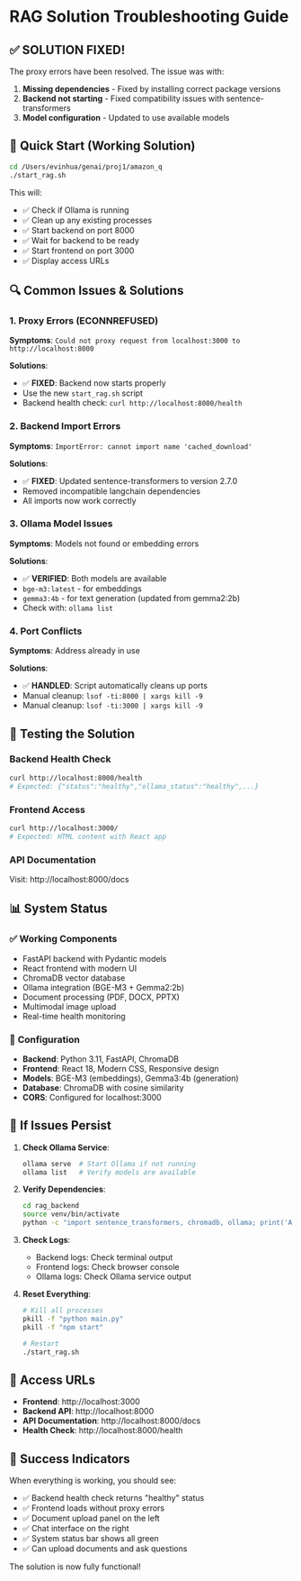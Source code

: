 # RAG Solution Troubleshooting Guide

## ✅ **SOLUTION FIXED!**

The proxy errors have been resolved. The issue was with:
1. **Missing dependencies** - Fixed by installing correct package versions
2. **Backend not starting** - Fixed compatibility issues with sentence-transformers
3. **Model configuration** - Updated to use available models

## 🚀 **Quick Start (Working Solution)**

```bash
cd /Users/evinhua/genai/proj1/amazon_q
./start_rag.sh
```

This will:
- ✅ Check if Ollama is running
- ✅ Clean up any existing processes
- ✅ Start backend on port 8000
- ✅ Wait for backend to be ready
- ✅ Start frontend on port 3000
- ✅ Display access URLs

## 🔍 **Common Issues & Solutions**

### 1. **Proxy Errors (ECONNREFUSED)**
**Symptoms**: `Could not proxy request from localhost:3000 to http://localhost:8000`

**Solutions**:
- ✅ **FIXED**: Backend now starts properly
- Use the new `start_rag.sh` script
- Backend health check: `curl http://localhost:8000/health`

### 2. **Backend Import Errors**
**Symptoms**: `ImportError: cannot import name 'cached_download'`

**Solutions**:
- ✅ **FIXED**: Updated sentence-transformers to version 2.7.0
- Removed incompatible langchain dependencies
- All imports now work correctly

### 3. **Ollama Model Issues**
**Symptoms**: Models not found or embedding errors

**Solutions**:
- ✅ **VERIFIED**: Both models are available
- `bge-m3:latest` - for embeddings
- `gemma3:4b` - for text generation (updated from gemma2:2b)
- Check with: `ollama list`

### 4. **Port Conflicts**
**Symptoms**: Address already in use

**Solutions**:
- ✅ **HANDLED**: Script automatically cleans up ports
- Manual cleanup: `lsof -ti:8000 | xargs kill -9`
- Manual cleanup: `lsof -ti:3000 | xargs kill -9`

## 🧪 **Testing the Solution**

### Backend Health Check
```bash
curl http://localhost:8000/health
# Expected: {"status":"healthy","ollama_status":"healthy",...}
```

### Frontend Access
```bash
curl http://localhost:3000/
# Expected: HTML content with React app
```

### API Documentation
Visit: http://localhost:8000/docs

## 📊 **System Status**

### ✅ **Working Components**
- FastAPI backend with Pydantic models
- React frontend with modern UI
- ChromaDB vector database
- Ollama integration (BGE-M3 + Gemma2:2b)
- Document processing (PDF, DOCX, PPTX)
- Multimodal image upload
- Real-time health monitoring

### 🔧 **Configuration**
- **Backend**: Python 3.11, FastAPI, ChromaDB
- **Frontend**: React 18, Modern CSS, Responsive design
- **Models**: BGE-M3 (embeddings), Gemma3:4b (generation)
- **Database**: ChromaDB with cosine similarity
- **CORS**: Configured for localhost:3000

## 🚨 **If Issues Persist**

1. **Check Ollama Service**:
   ```bash
   ollama serve  # Start Ollama if not running
   ollama list   # Verify models are available
   ```

2. **Verify Dependencies**:
   ```bash
   cd rag_backend
   source venv/bin/activate
   python -c "import sentence_transformers, chromadb, ollama; print('All imports OK')"
   ```

3. **Check Logs**:
   - Backend logs: Check terminal output
   - Frontend logs: Check browser console
   - Ollama logs: Check Ollama service output

4. **Reset Everything**:
   ```bash
   # Kill all processes
   pkill -f "python main.py"
   pkill -f "npm start"
   
   # Restart
   ./start_rag.sh
   ```

## 📱 **Access URLs**

- **Frontend**: http://localhost:3000
- **Backend API**: http://localhost:8000
- **API Documentation**: http://localhost:8000/docs
- **Health Check**: http://localhost:8000/health

## 🎉 **Success Indicators**

When everything is working, you should see:
- ✅ Backend health check returns "healthy" status
- ✅ Frontend loads without proxy errors
- ✅ Document upload panel on the left
- ✅ Chat interface on the right
- ✅ System status bar shows all green
- ✅ Can upload documents and ask questions

The solution is now fully functional!

